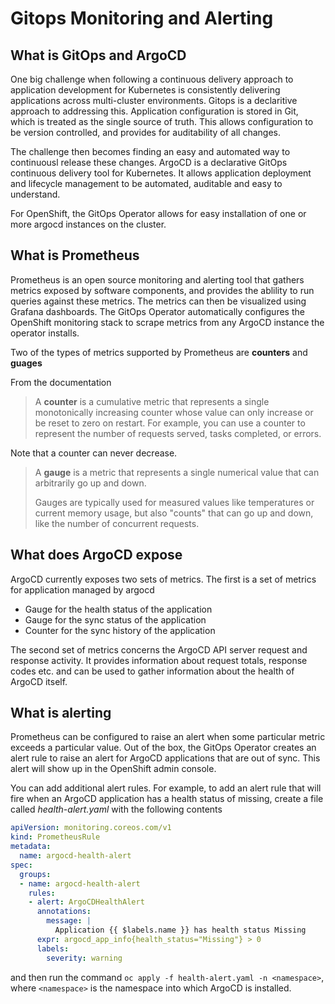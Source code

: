# Gitops Monitoring and Alerting

## What is GitOps and ArgoCD

One big challenge when following a continuous delivery approach to application development for Kubernetes is consistently delivering applications across multi-cluster environments. Gitops is a declaritive approach to addressing this.  Application configuration is stored in Git, which is treated as the single source of truth. This allows configuration to be version controlled, and provides for auditability of all changes.

The challenge then becomes finding an easy and automated way to continuousl release these changes. ArgoCD is a declarative GitOps continuous delivery tool for Kubernetes.  It allows application deployment and lifecycle management to be automated, auditable and easy to understand.

For OpenShift, the GitOps Operator allows for easy installation of one or more argocd instances on the cluster.

## What is Prometheus

Prometheus is an open source monitoring and alerting tool that gathers metrics exposed by software components, and provides the ablility to run queries against these metrics. The metrics can then be visualized using Grafana dashboards. The GitOps Operator automatically configures the OpenShift monitoring stack to scrape metrics from any ArgoCD instance the operator installs.

Two of the types of metrics supported by Prometheus are **counters** and **guages**

From the documentation

> A **counter** is a cumulative metric that represents a single monotonically increasing counter whose value can only increase or be reset to zero on restart. For example, you can use a counter to represent the number of requests served, tasks completed, or errors.

Note that a counter can never decrease.

> A **gauge** is a metric that represents a single numerical value that can arbitrarily go up and down.
>
> Gauges are typically used for measured values like temperatures or current memory usage, but also "counts" that can go up and down, like the number of concurrent requests.


## What does ArgoCD expose

ArgoCD currently exposes two sets of metrics.  The first is a set of metrics for application managed by argocd

- Gauge for the health status of the application
- Gauge for the sync status of the application
- Counter for the sync history of the application

The second set of metrics concerns the ArgoCD API server request and response activity. It provides information about request totals, response codes etc. and can be used to gather information about the health of ArgoCD itself.

## What is alerting

Prometheus can be configured to raise an alert when some particular metric exceeds a particular value. Out of the box, the GitOps Operator creates an alert rule to raise an alert for ArgoCD  applications that are out of sync. This alert will show up in the OpenShift admin console.

You can add additional alert rules.  For example, to add an alert rule that will fire when an ArgoCD application has a health status of missing, create a file called *health-alert.yaml* with the following contents
```yaml
apiVersion: monitoring.coreos.com/v1
kind: PrometheusRule
metadata:
  name: argocd-health-alert
spec:
  groups:
  - name: argocd-health-alert
    rules:
    - alert: ArgoCDHealthAlert
      annotations:
        message: |
          Application {{ $labels.name }} has health status Missing
      expr: argocd_app_info{health_status="Missing"} > 0
      labels:
        severity: warning
```
and then run the command `oc apply -f health-alert.yaml -n <namespace>`, where `<namespace>` is the namespace into which ArgoCD is installed.
